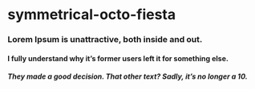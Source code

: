 # symmetrical-octo-fiesta
### Lorem Ipsum is unattractive, both inside and out.
#### I fully understand why it’s former users left it for something else.
##### They made a good decision. That other text? Sadly, it’s no longer a 10.
